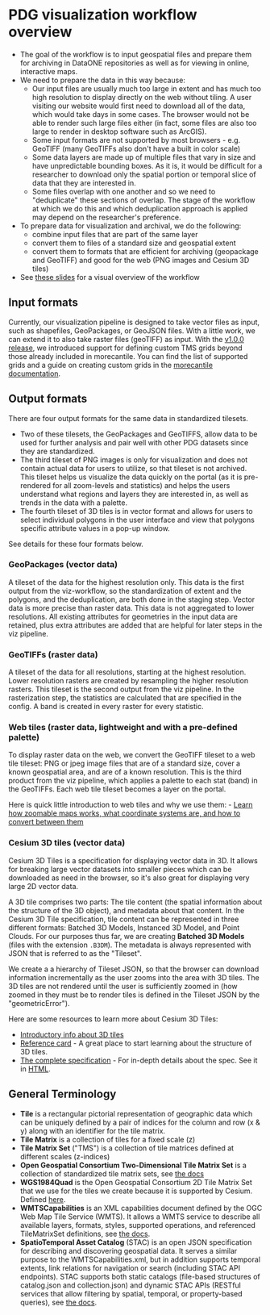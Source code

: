 # PDG visualization workflow overview

- The goal of the workflow is to input geospatial files and prepare them for archiving in DataONE repositories as well as for viewing in online, interactive maps.
- We need to prepare the data in this way because:
  - Our input files are usually much too large in extent and has much too high resolution to display directly on the web without tiling. A user visiting our website would first need to download all of the data, which would take days in some cases. The browser would not be able to render such large files either (in fact, some files are also too large to render in desktop software such as ArcGIS).
  - Some input formats are not supported by most browsers - e.g. GeoTIFF (many GeoTIFFs also don't have a built in color scale)
  - Some data layers are made up of multiple files that vary in size and have unpredictable bounding boxes. As it is, it would be difficult for a researcher to download only the spatial portion or temporal slice of data that they are interested in.
  - Some files overlap with one another and so we need to "deduplicate" these sections of overlap. The stage of the workflow at which we do this and which deduplication approach is applied may depend on the researcher's preference.
- To prepare data for visualization and archival, we do the following:
  - combine input files that are part of the same layer 
  - convert them to files of a standard size and geospatial extent
  - convert them to formats that are efficient for archiving (geopackage and GeoTIFF) and good for the web (PNG images and Cesium 3D tiles) 
- See [these slides](https://docs.google.com/presentation/d/13CSV7w8Ew7XoD0YrCcgGNvuh9DrLSsF-6fL16hJBWiE) for a visual overview of the workflow

## Input formats

Currently, our visualization pipeline is designed to take vector files as input, such as shapefiles, GeoPackages, or GeoJSON files. With a little work, we can extend it to also take raster files (geoTIFF) as input. With the [v1.0.0 release](https://github.com/PermafrostDiscoveryGateway/viz-workflow/releases/tag/1.0.0), we introduced support for defining custom TMS grids beyond those already included in morecantile. You can find the list of supported grids and a guide on creating custom grids in the [morecantile documentation](https://developmentseed.org/morecantile/usage/#list-supported-grids). 

## Output formats

There are four output formats for the same data in standardized tilesets.
- Two of these tilesets, the GeoPackages and GeoTIFFS, allow data to be used for further analysis and pair well with other PDG datasets since they are standardized.
- The third  tileset of PNG images is only for visualization and does not contain actual data for users to utilize, so that tileset is not archived. This tileset helps us visualize the data quickly on the portal (as it is pre-rendered for all zoom-levels and statistics) and helps the users understand what regions and layers they are interested in, as well as trends in the data with a palette.
- The fourth tileset of 3D tiles is in vector format and allows for users to select individual polygons in the user interface and view that polygons specific attribute values in a pop-up window.

See details for these four formats below.

### GeoPackages (vector data)

A tileset of the data for the highest resolution only. This data is the first output from the viz-workflow, so the standardization of extent and the polygons, and the deduplication, are both done in the staging step. Vector data is more precise than raster data. This data is not aggregated to lower resolutions. All existing attributes for geometries in the input data are retained, plus extra attributes are added that are helpful for later steps in the viz pipeline.

### GeoTIFFs (raster data)

A tileset of the data for all resolutions, starting at the highest resolution. Lower resolution rasters are created by resampling the higher resolution rasters. This tileset is the second output from the viz pipeline. In the rasterization step, the statistics are calculated that are specified in the config. A band is created in every raster for every statistic.

### Web tiles (raster data, lightweight and with a pre-defined palette)

To display raster data on the web, we convert the GeoTIFF tileset to a web tile tileset: PNG or jpeg image files that are of a standard size, cover a known geospatial area, and are of a known resolution. This is the third product from the viz pipeline, which applies a palette to each stat (band) in the GeoTIFFs. Each web tile tileset becomes a layer on the portal.

Here is quick little introduction to web tiles and why we use them: - [Learn how zoomable maps works, what coordinate systems are, and how to convert between them](https://www.maptiler.com/google-maps-coordinates-tile-bounds-projection/#3/-28.58/66.58)

### Cesium 3D tiles (vector data)

Cesium 3D Tiles is a specification for displaying vector data in 3D. It allows for breaking large vector datasets into smaller pieces which can be downloaded as need in the browser, so it's also great for displaying very large 2D vector data.

A 3D tile comprises two parts: The tile content (the spatial information about the structure of the 3D object), and metadata about that content. In the Cesium 3D Tile specification, tile content can be represented in three different formats: Batched 3D Models, Instanced 3D Model, and Point Clouds. For our purposes thus far, we are creating **Batched 3D Models** (files with the extension `.B3DM`). The metadata is always represented with JSON that is referred to as the "Tileset".

We create a a hierarchy of Tileset JSON, so that the browser can download information incrementally as the user zooms into the area with 3D tiles. The 3D tiles are not rendered until the user is sufficiently zoomed in (how zoomed in they must be to render tiles is defined in the Tileset JSON by the "geometricError").

Here are some resources to learn more about Cesium 3D Tiles:

- [Introductory info about 3D tiles](https://cesium.com/why-cesium/3d-tiles/)
- [Reference card](https://github.com/CesiumGS/3d-tiles/blob/main/3d-tiles-reference-card.pdf) - A great place to start learning about the structure of 3D tiles. 
- [The complete specification](https://github.com/CesiumGS/3d-tiles) - For in-depth details about the spec. See it in [HTML](https://docs.opengeospatial.org/cs/18-053r2/18-053r2.html).

## General Terminology

- **Tile** is a rectangular pictorial representation of geographic data which can be uniquely defined by a pair of indices for the column and row (x & y) along with an identifier for the tile matrix.
- **Tile Matrix** is a collection of tiles for a fixed scale (z)
- **Tile Matrix Set** ("TMS") is a collection of tile matrices defined at different scales (z-indices)
- **Open Geospatial Consortium Two-Dimensional Tile Matrix Set** is a collection of standardized tile matrix sets, see [the docs](https://docs.opengeospatial.org/is/17-083r2/17-083r2.html)
- **WGS1984Quad** is the Open Geospatial Consortium 2D Tile Matrix Set that we use for the tiles we create because it is supported by Cesium. Defined [here](https://docs.ogc.org/is/17-083r2/17-083r2.html#65).
- **WMTSCapabilities** is an XML capabilities document defined by the OGC Web Map Tile Service (WMTS). It allows a WMTS service to describe all available layers, formats, styles, supported operations, and referenced TileMatrixSet definitions, see [the docs](https://gdal.org/en/stable/drivers/raster/wmts.html).
- **SpatioTemporal Asset Catalog** (STAC) is an open JSON specification for describing and discovering geospatial data. It serves a similar purpose to the WMTSCapabilities.xml, but in addition supports temporal extents, link relations for navigation or search (including STAC API endpoints). STAC supports both static catalogs (file-based structures of catalog.json and collection.json) and dynamic STAC APIs (RESTful services that allow filtering by spatial, temporal, or property-based queries), see [the docs](https://stacspec.org/en).
